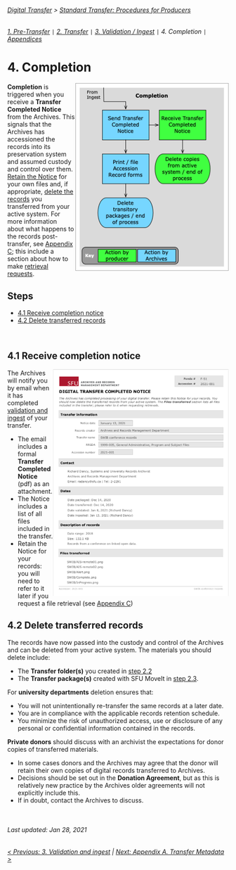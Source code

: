 ###### [Digital Transfer](../../README.md) > [Standard Transfer: Procedures for Producers](00-introduction.md)
###### [1. Pre-Transfer](01-pre-transfer.md) `|` [2. Transfer](02-transfer.md) `|` [3. Validation / Ingest](03-validation-ingest.md) `|` 4. Completion `|` [Appendices](../appendices/overview.md)

# 4. Completion
<img align="right" width="350" src="../../screenshots/05-completion.png">

**Completion** is triggered when you receive a **Transfer Completed Notice** from the Archives. This signals that the Archives has accessioned the records into its preservation system and assumed custody and control over them. [Retain the Notice](#41-receive-completion-notice) for your own files and, if appropriate, [delete the records](#42-delete-transferred-records) you transferred from your active system. For more information about what happens to the records post-transfer, see [Appendix C](../appendices/c-post-transfer.md); this include a section about how to make [retrieval requests](../appendices/c-post-transfer.md#retrieval-requests).

## Steps
- [4.1 Receive completion notice](#41-receive-completion-notice)
- [4.2 Delete transferred records](#42-delete-transferred-records)

<br clear="all"/>

## 4.1 Receive completion notice
<img align="right" width="400" src="../../screenshots/05-transfer-completed-notice.png">

The Archives will notify you by email when it has completed [validation and ingest](03-validation-ingest.md) of your transfer.
- The email includes a formal **Transfer Completed Notice** (pdf) as an attachment.
- The Notice includes a list of all files included in the transfer.
- Retain the Notice for your records: you will need to refer to it later if you request a file retrieval (see [Appendix C](../appendices/c-post-transfer.md#retrieval-requests))

## 4.2 Delete transferred records
The records have now passed into the custody and control of the Archives and can be deleted from your active system. The materials you should delete include:
- The **Transfer folder(s)** you created in [step 2.2](02-transfer.md#22-create-transfer-folders)
- The **Transfer package(s)** created with SFU MoveIt in [step 2.3](02-transfer.md#23-create-a-transfer-package-with-sfu-moveit).

For **university departments** deletion ensures that:
- You will not unintentionally re-transfer the same records at a later date.
- You are in compliance with the applicable records retention schedule.
- You minimize the risk of unauthorized access, use or disclosure of any personal or confidential information contained in the records.

**Private donors** should discuss with an archivist the expectations for donor copies of transferred materials.
- In some cases donors and the Archives may agree that the donor will retain their own copies of digital records transferred to Archives.
- Decisions should be set out in the **Donation Agreement**, but as this is relatively new practice by the Archives older agreements will not explicitly include this.
- If in doubt, contact the Archives to discuss.

<br clear="all"/>

###### Last updated: Jan 28, 2021
###### [< Previous: 3. Validation and ingest](03-validation-ingest.md) | [Next: Appendix A. Transfer Metadata >](../appendices/a-transfer-metadata.md)
